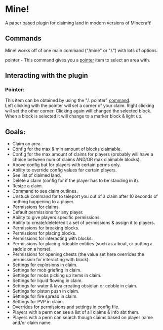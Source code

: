 # Mine!
A paper based plugin for claiming land in modern versions of Minecraft!

## Commands
Mine! works off of one main command ("/mine" or "/.") with lots of options.

pointer - This command gives you a [pointer](#pointer) item to select an area with.

## Interacting with the plugin

### Pointer:
This item can be obtained by using the "/. pointer" [command](#commands).  
Left clicking with the pointer will set a corner of your claim. Right clicking will set the other corner. Clicking again will changed the selected block. When a block is selected it will change to a marker block & light up.

## Goals:
- Claim an area.
- Config for the max & min amount of blocks claimable.
- Config for the max amount of claims for players (probably will have a choice between num of claims AND/OR max claimable blocks).
- Above config but for players with certain perms only.
- Ability to override config values for certain players.
- See list of claimed land.
- Delete a claim (config for if the player has to be standing in it).
- Resize a claim.
- Command to see claim outlines.
- Unstuck command for to teleport you out of a claim after 10 seconds of nothing happening to a player.
- Permissions for claims.
- Default permissions for any player.
- Ability to give players specific permissions.
- Ability to create/delete/edit a set of permissions & assign it to players.
- Permissions for breaking blocks.
- Permissions for placing blocks.
- Permissions for interacting with blocks.
- Permissions for placing rideable entities (such as a boat, or putting a saddle on a horse).
- Permissions for opening chests (the value set here overrides the permission for interacting with block).
- Settings for explosions in claim.
- Settings for mob griefing in claim.
- Settings for mobs picking up items in claim.
- Settings for liquid flowing in claim.
- Settings for water & lava creating obsidian or cobble in claim.
- Settings for piston push in claim.
- Settings for fire spread in claim.
- Settings for PVP in claim.
- Overrides for permissions and settings in config file.
- Players with a perm can see a list of all claims & info abt them.
- Players with a perm can search though claims based on player name and/or claim name.